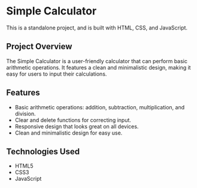 # Simple Calculator

This is a standalone project, and is built with HTML, CSS, and JavaScript.

## Project Overview

The Simple Calculator is a user-friendly calculator that can perform basic arithmetic operations. It features a clean and minimalistic design, making it easy for users to input their calculations.

## Features

- Basic arithmetic operations: addition, subtraction, multiplication, and division.
- Clear and delete functions for correcting input.
- Responsive design that looks great on all devices.
- Clean and minimalistic design for easy use.

## Technologies Used

- HTML5
- CSS3
- JavaScript


